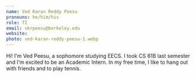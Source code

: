 ```yaml
---
name: Ved Karan Reddy Peesu
pronouns: he/him/his
role: TI
email: vkrpeesu@berkeley.edu
website: 
photo: ved-karan-reddy-peesu-1.webp
---
```


Hi! I'm Ved Peesu, a sophomore studying EECS. I took CS 61B last semester and I'm excited to be an Academic Intern. In my free time, I like to hang out with friends and to play tennis.